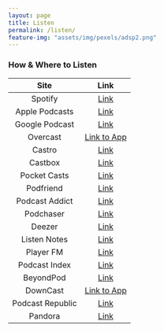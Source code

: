 ```yaml
---
layout: page
title: Listen
permalink: /listen/
feature-img: "assets/img/pexels/adsp2.png"
---
```


### How & Where to Listen

|       Site       |                                                 Link                                                  |
| :--------------: | :---------------------------------------------------------------------------------------------------: |
|     Spotify      |                     [Link](https://open.spotify.com/show/5hcsSlBadLYlO1rfjPnssA)                      |
|  Apple Podcasts  |    [Link](https://podcasts.apple.com/ca/podcast/algorithms-data-structures-programs/id1541407369)     |
|  Google Podcast  |   [Link](https://podcasts.google.com/feed/aHR0cHM6Ly9mZWVkcy5idXp6c3Byb3V0LmNvbS8xNTAxOTYwLnJzcw==)   |
|     Overcast     |                                  [Link to App](https://overcast.fm/)                                  |
|      Castro      |                [Link](https://castro.fm/podcast/bd698c72-6f4e-4a81-bf18-7924f64011be)                 |
|     Castbox      |  [Link](https://castbox.fm/channel/id3544076?utm_campaign=ex_share_ch&utm_medium=exlink&country=gb)   |
|   Pocket Casts   |                                    [Link](https://pca.st/c9ft6kvu)                                    |
|    Podfriend     |                         [Link](https://web.podfriend.com/podcast/1541407369)                          |
|  Podcast Addict  |                           [Link](https://podcastaddict.com/podcast/3164467)                           |
|    Podchaser     |           [Link](https://www.podchaser.com/podcasts/algorithms-data-structures-pro-1557693)           |
|      Deezer      |                            [Link](https://www.deezer.com/en/show/1999182)                             |
|   Listen Notes   |  [Link](https://www.listennotes.com/podcasts/algorithms-data-structures-programs-conor-qysezt3F9wj/)  |
|    Player FM     |                 [Link](https://player.fm/series/algorithms-data-structures-programs)                  |
|  Podcast Index   |                           [Link](https://podcastindex.org/podcast/1331453)                            |
|    BeyondPod     | [Link](http://player.beyondpod.mobi/details/aHR0cHM6Ly9mZWVkcy5idXp6c3Byb3V0LmNvbS8xNTAxOTYwLnJzcw==) |
|     DownCast     |                              [Link to App](https://www.downcastapp.com/)                              |
| Podcast Republic |                      [Link](https://www.podcastrepublic.net/podcast/1541407369)                       |
|     Pandora      |           [Link](https://www.pandora.com/podcast/algorithms-plus-data-structures-programs/)           |
